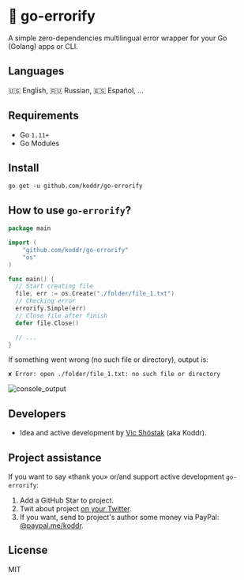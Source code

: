 # 💎 go-errorify

A simple zero-dependencies multilingual error wrapper for your Go (Golang) apps or CLI.

## Languages

🇺🇸 English, 🇷🇺 Russian, 🇪🇸 Español, ...

## Requirements

- Go `1.11+`
- Go Modules

## Install

```console
go get -u github.com/koddr/go-errorify
```

## How to use `go-errorify`?

```go
package main

import (
	"github.com/koddr/go-errorify"
	"os"
)

func main() {
  // Start creating file
  file, err := os.Create("./folder/file_1.txt")
  // Checking error
  errorify.Simple(err)
  // Close file after finish
  defer file.Close()

  // ...
}
```

If something went wrong (no such file or directory), output is:

```console
✘ Error: open ./folder/file_1.txt: no such file or directory
```

![console_output](https://user-images.githubusercontent.com/11155743/70362590-8db79080-1896-11ea-80f8-bbbcb3de179d.png)

## Developers

- Idea and active development by [Vic Shóstak](https://github.com/koddr) (aka Koddr).

## Project assistance

If you want to say «thank you» or/and support active development `go-errorify`:

1. Add a GitHub Star to project.
2. Twit about project [on your Twitter](https://twitter.com/intent/tweet?text=A%20dead%20simple%20zero-dependencies%20%23multilingual%20error%20wrapper%20for%20your%20Go%20%28%40Golang%29%20apps%20or%20%23CLI%20%F0%9F%91%8D%20https%3A%2F%2Fgithub.com%2Fkoddr%2Fgo-errorify).
3. If you want, send to project's author some money via PayPal: [@paypal.me/koddr](https://paypal.me/koddr?locale.x=en_EN).

## License

MIT
